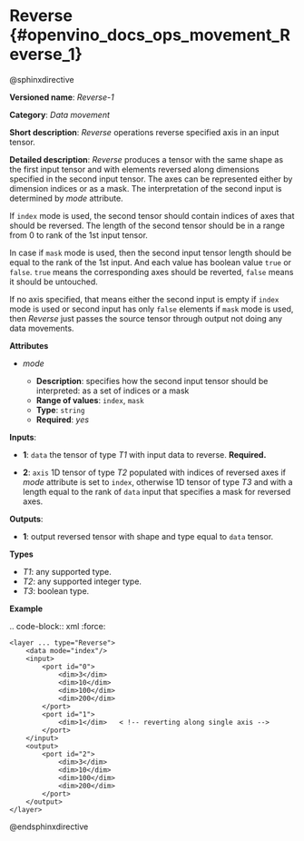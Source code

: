 # Reverse {#openvino_docs_ops_movement_Reverse_1}

@sphinxdirective

**Versioned name**: *Reverse-1*

**Category**: *Data movement*

**Short description**: *Reverse* operations reverse specified axis in an input tensor.

**Detailed description**: *Reverse* produces a tensor with the same shape as the first input tensor and with elements reversed along dimensions specified in the second input tensor. The axes can be represented either by dimension indices or as a mask. The interpretation of the second input is determined by *mode* attribute.

If ``index`` mode is used, the second tensor should contain indices of axes that should be reversed. The length of the second tensor should be in a range from 0 to rank of the 1st input tensor.

In case if ``mask`` mode is used, then the second input tensor length should be equal to the rank of the 1st input. And each value has boolean value ``true`` or ``false``. ``true`` means the corresponding axes should be reverted, ``false`` means it should be untouched.

If no axis specified, that means either the second input is empty if ``index`` mode is used or second input has only ``false`` elements if ``mask`` mode is used, then *Reverse* just passes the source tensor through output not doing any data movements.

**Attributes**

* *mode*

  * **Description**: specifies how the second input tensor should be interpreted: as a set of indices or a mask
  * **Range of values**: ``index``, ``mask``
  * **Type**: ``string``
  * **Required**: *yes*

**Inputs**:

*   **1**: ``data`` the tensor of type *T1* with input data to reverse. **Required.**

*   **2**: ``axis`` 1D tensor of type *T2* populated with indices of reversed axes if *mode* attribute is set to ``index``, otherwise 1D tensor of type *T3* and with a length equal to the rank of ``data`` input that specifies a mask for reversed axes.

**Outputs**:

*   **1**: output reversed tensor with shape and type equal to ``data`` tensor.

**Types**

* *T1*: any supported type.
* *T2*: any supported integer type.
* *T3*: boolean type.

**Example**

.. code-block:: xml
   :force:

    <layer ... type="Reverse">
        <data mode="index"/>
        <input>
            <port id="0">
                <dim>3</dim>
                <dim>10</dim>
                <dim>100</dim>
                <dim>200</dim>
            </port>
            <port id="1">
                <dim>1</dim>   < !-- reverting along single axis -->
            </port>
        </input>
        <output>
            <port id="2">
                <dim>3</dim>
                <dim>10</dim>
                <dim>100</dim>
                <dim>200</dim>
            </port>
        </output>
    </layer>


@endsphinxdirective

